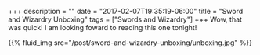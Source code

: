 +++
description = ""
date = "2017-02-07T19:35:19-06:00"
title = "Sword and Wizardry Unboxing"
tags = ["Swords and Wizardry"]
+++
Wow, that was quick!  I am looking foward to reading this one tonight! 

{{% fluid_img src="/post/sword-and-wizardry-unboxing/unboxing.jpg" %}}

